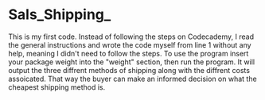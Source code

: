 # Sals_Shipping_
This is my first code. Instead of following the steps on Codecademy, I read the general instructions and wrote the code myself from line 1 without any help, meaning I didn't need to follow the steps.
To use the program insert your package weight into the "weight" section, then run the program. It will output the three diffrent methods of shipping along with the diffrent costs assoicated. That way the buyer can make an informed decision on what the cheapest shipping method is.
